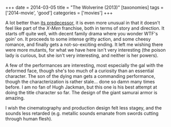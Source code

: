 +++
date = 2014-03-05
title = "The Wolverine (2013)"
[taxonomies]
tags = ['2014-movie', 'good']
categories = ['movies']
+++

A lot better than [its predecessor], it is even more unusual in that it
doesn't feel like part of the *X-Men* franchise, both in terms of story
and direction. It starts off quite well, with decent family drama where
you wonder WTF's goin' on. It proceeds to some intense gritty action,
and some cheesy romance, and finally gets a not-so-exciting ending. It
left me wishing there were more mutants, for what we have here isn't
very interesting (the poison lady is curious, but she isn't very
interesting, and neither is her powers).

A few of the performances are interesting, most especially the gal with
the deformed face, though she's too much of a curiosity than an
essential character. The son of the dying man gets a commanding
performance, though the characterization is rather stale... done so
damn many times before. I am no fan of Hugh Jackman, but this one is his
best attempt at doing the title character so far. The design of the
giant samurai armor is amazing.

I wish the cinematography and production design felt less stagey, and
the sounds less retarded (e.g. metallic sounds emanate from swords
cutting through human flesh).

  [its predecessor]: http://tshepang.net/x-men-origins-wolverine-2009
